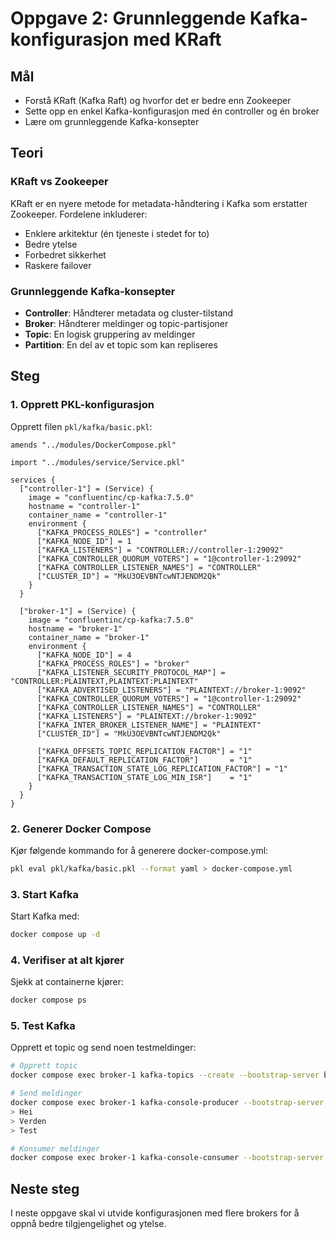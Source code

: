 # Oppgave 2: Grunnleggende Kafka-konfigurasjon med KRaft

## Mål
- Forstå KRaft (Kafka Raft) og hvorfor det er bedre enn Zookeeper
- Sette opp en enkel Kafka-konfigurasjon med én controller og én broker
- Lære om grunnleggende Kafka-konsepter

## Teori

### KRaft vs Zookeeper
KRaft er en nyere metode for metadata-håndtering i Kafka som erstatter Zookeeper. Fordelene inkluderer:
- Enklere arkitektur (én tjeneste i stedet for to)
- Bedre ytelse
- Forbedret sikkerhet
- Raskere failover

### Grunnleggende Kafka-konsepter
- **Controller**: Håndterer metadata og cluster-tilstand
- **Broker**: Håndterer meldinger og topic-partisjoner
- **Topic**: En logisk gruppering av meldinger
- **Partition**: En del av et topic som kan repliseres

## Steg

### 1. Opprett PKL-konfigurasjon
Opprett filen `pkl/kafka/basic.pkl`:
```pkl
amends "../modules/DockerCompose.pkl"

import "../modules/service/Service.pkl"

services {
  ["controller-1"] = (Service) {
    image = "confluentinc/cp-kafka:7.5.0"
    hostname = "controller-1"
    container_name = "controller-1"
    environment {
      ["KAFKA_PROCESS_ROLES"] = "controller"
      ["KAFKA_NODE_ID"] = 1
      ["KAFKA_LISTENERS"] = "CONTROLLER://controller-1:29092"
      ["KAFKA_CONTROLLER_QUORUM_VOTERS"] = "1@controller-1:29092"
      ["KAFKA_CONTROLLER_LISTENER_NAMES"] = "CONTROLLER"
      ["CLUSTER_ID"] = "MkU3OEVBNTcwNTJENDM2Qk"
    }
  }

  ["broker-1"] = (Service) {
    image = "confluentinc/cp-kafka:7.5.0"
    hostname = "broker-1"
    container_name = "broker-1"
    environment {
      ["KAFKA_NODE_ID"] = 4
      ["KAFKA_PROCESS_ROLES"] = "broker"
      ["KAFKA_LISTENER_SECURITY_PROTOCOL_MAP"] = "CONTROLLER:PLAINTEXT,PLAINTEXT:PLAINTEXT"
      ["KAFKA_ADVERTISED_LISTENERS"] = "PLAINTEXT://broker-1:9092"
      ["KAFKA_CONTROLLER_QUORUM_VOTERS"] = "1@controller-1:29092"
      ["KAFKA_CONTROLLER_LISTENER_NAMES"] = "CONTROLLER"
      ["KAFKA_LISTENERS"] = "PLAINTEXT://broker-1:9092"
      ["KAFKA_INTER_BROKER_LISTENER_NAME"] = "PLAINTEXT"
      ["CLUSTER_ID"] = "MkU3OEVBNTcwNTJENDM2Qk"

      ["KAFKA_OFFSETS_TOPIC_REPLICATION_FACTOR"] = "1"
      ["KAFKA_DEFAULT_REPLICATION_FACTOR"]       = "1"
      ["KAFKA_TRANSACTION_STATE_LOG_REPLICATION_FACTOR"] = "1"
      ["KAFKA_TRANSACTION_STATE_LOG_MIN_ISR"]    = "1"
    }
  }
}
```

### 2. Generer Docker Compose
Kjør følgende kommando for å generere docker-compose.yml:
```bash
pkl eval pkl/kafka/basic.pkl --format yaml > docker-compose.yml
```

### 3. Start Kafka
Start Kafka med:
```bash
docker compose up -d
```

### 4. Verifiser at alt kjører
Sjekk at containerne kjører:
```bash
docker compose ps
```

### 5. Test Kafka
Opprett et topic og send noen testmeldinger:
```bash
# Opprett topic
docker compose exec broker-1 kafka-topics --create --bootstrap-server broker-1:9092 --topic test-topic --partitions 1 --replication-factor 1

# Send meldinger
docker compose exec broker-1 kafka-console-producer --bootstrap-server broker-1:9092 --topic test-topic
> Hei
> Verden
> Test

# Konsumer meldinger
docker compose exec broker-1 kafka-console-consumer --bootstrap-server broker-1:9092 --topic test-topic --from-beginning
```

## Neste steg
I neste oppgave skal vi utvide konfigurasjonen med flere brokers for å oppnå bedre tilgjengelighet og ytelse. 
